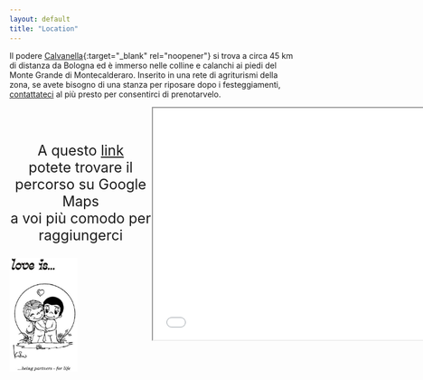 ```yaml
---
layout: default
title: "Location"
---
```

<style>
body {
  background-image: url('/Contatti/SF21.jpg');
  background-repeat: no-repeat;
  background-attachment: fixed;
  background-size: cover;
}
</style>
Il podere [Calvanella](http://poderecalvanella.wordpress.com){:target="_blank" rel="noopener"} si trova a circa 45 km di distanza da Bologna ed è immerso nelle colline e calanchi ai piedi del Monte Grande di Montecalderaro. Inserito in una rete di agriturismi della zona, se avete bisogno di una stanza per riposare dopo i festeggiamenti, <a href="/Contatti/simple_form.html" target="_blank">contattateci</a> al più presto per consentirci di prenotarvelo.

  <div style="text-align:center; width:50%; float: left; display: inline-block; margin-top:1cm"> 
	<p style="text-align:center;font-size:25px">
		A questo <a href="http://www.google.com/maps/dir//Location,+B%26B+Podere+Calvanella,+Via+Calvanella,+7,+40050+San+Clemente+BO/@44.3288217,11.4558067,13z/data=!4m9!4m8!1m0!1m5!1m1!1s0x132b2e597ff5669d:0xb4d40a1e6a6ae75d!2m2!1d11.4821703!2d44.3288641!3e0" target="_blank">link</a> <br> potete trovare il percorso su Google Maps <br>
		a voi più comodo per raggiungerci </p> 
	<img align="left" src="/Contatti/loveis.jpeg" width="120"> 
</div>
  <div style="width:50%; float: left; display: inline-block;"><center>
<iframe src="Maps_1.html" width="600" height="410"></iframe>
</center>

</div>


